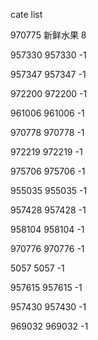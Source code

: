 cate list

970775 新鲜水果 8

957330 957330 -1

957347 957347 -1

972200 972200 -1

961006 961006 -1

970778 970778 -1

972219 972219 -1

975706 975706 -1

955035 955035 -1

957428 957428 -1

958104 958104 -1

970776 970776 -1

5057 5057 -1

957615 957615 -1

957430 957430 -1

969032 969032 -1

